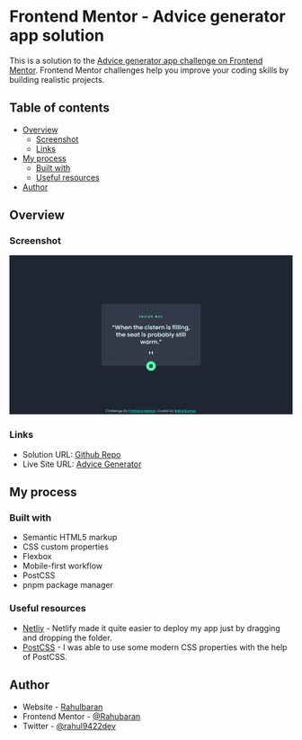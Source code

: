 # Frontend Mentor - Advice generator app solution

This is a solution to the [Advice generator app challenge on Frontend Mentor](https://www.frontendmentor.io/challenges/advice-generator-app-QdUG-13db). Frontend Mentor challenges help you improve your coding skills by building realistic projects.

## Table of contents

- [Overview](#overview)
  - [Screenshot](#screenshot)
  - [Links](#links)
- [My process](#my-process)
  - [Built with](#built-with)
  - [Useful resources](#useful-resources)
- [Author](#author)

## Overview

### Screenshot

![Advice Generator](./design/advice-generator-ss.png)

### Links

- Solution URL: [Github Repo](https://github.com/Rahulbaran/Frontend_Mentor_Challenges/tree/master/advice-generator)
- Live Site URL: [Advice Generator](https://frontendadviceapp.netlify.app/)

## My process

### Built with

- Semantic HTML5 markup
- CSS custom properties
- Flexbox
- Mobile-first workflow
- PostCSS
- pnpm package manager

### Useful resources

- [Netliy](https://app.netlify.com) - Netlify made it quite easier to deploy my app just by dragging and dropping the folder.
- [PostCSS](https://postcss.org/) - I was able to use some modern CSS properties with the help of PostCSS.

## Author

- Website - [Rahulbaran](https://github.com/Rahulbaran/Frontend_Mentor_Challenges)
- Frontend Mentor - [@Rahubaran](https://www.frontendmentor.io/profile/Rahulbaran)
- Twitter - [@rahul9422dev](https://www.twitter.com/rahul9422dev)
